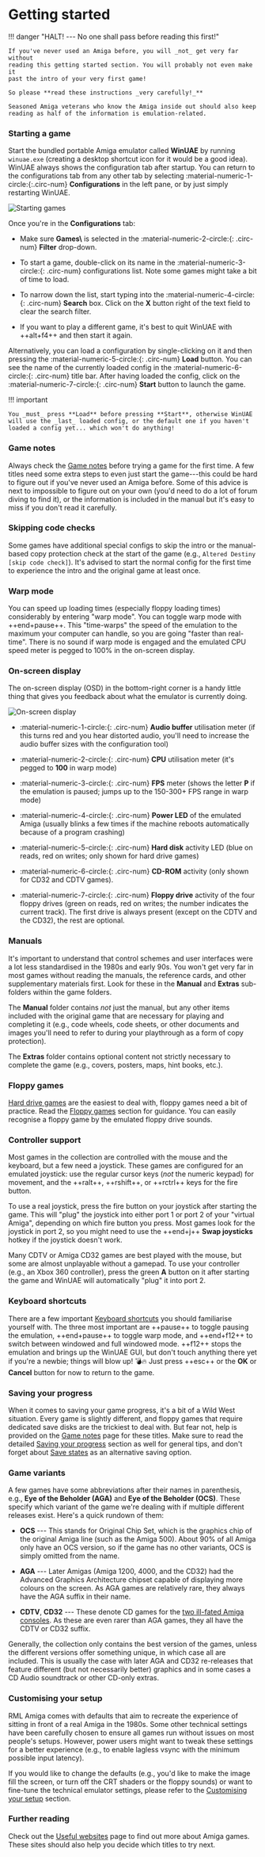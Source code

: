 # Getting started

!!! danger "HALT! --- No one shall pass before reading this first!"

    If you've never used an Amiga before, you will _not_ get very far without
    reading this getting started section. You will probably not even make it
    past the intro of your very first game!

    So please **read these instructions _very carefully!_**

    Seasoned Amiga veterans who know the Amiga inside out should also keep
    reading as half of the information is emulation-related.


### Starting a game

Start the bundled portable Amiga emulator called **WinUAE** by running
`winuae.exe` (creating a desktop shortcut icon for it would be a good idea).
WinUAE always shows the configuration tab after startup. You can return to the
configurations tab from any other tab by selecting
:material-numeric-1-circle:{:.circ-num} **Configurations** in the left pane,
or by just simply restarting WinUAE.

![Starting games](images/starting-games.png)

Once you're in the **Configurations** tab:

  - Make sure **Games\\** is selected in the :material-numeric-2-circle:{: .circ-num}
    **Filter** drop-down. 

  - To start a game, double-click on its name in the
    :material-numeric-3-circle:{: .circ-num} configurations list. Note some
    games might take a bit of time to load.

  - To narrow down the list, start typing into the
    :material-numeric-4-circle:{: .circ-num} **Search** box. Click on the **X**
    button right of the text field to clear the search filter.

  - If you want to play a different game, it's best to quit WinUAE with
    ++alt+f4++ and then start it again.

Alternatively, you can load a configuration by single-clicking on it and then
pressing the :material-numeric-5-circle:{: .circ-num} **Load** button. You can
see the name of the currently loaded config in the
:material-numeric-6-circle:{: .circ-num} title bar. After having loaded the
config, click on the :material-numeric-7-circle:{: .circ-num} **Start** button
to launch the game.

!!! important 

    You _must_ press **Load** before pressing **Start**, otherwise WinUAE
    will use the _last_ loaded config, or the default one if you haven't
    loaded a config yet... which won't do anything!


### Game notes

Always check the [Game notes](../game-notes/index.md) before trying a game for the
first time. A few titles need some extra steps to even just start the
game---this could be hard to figure out if you've never used an Amiga before.
Some of this advice is next to impossible to figure out on your own (you'd
need to do a lot of forum diving to find it), or the information is included
in the manual but it's easy to miss if you don't read it carefully.


### Skipping code checks

Some games have additional special configs to skip the intro or the
manual-based copy protection check at the start of the game (e.g., `Altered
Destiny [skip code check]`). It's advised to start the normal config for the
first time to experience the intro and the original game at least once.


### Warp mode 

You can speed up loading times (especially floppy loading times) considerably
by entering "warp mode". You can toggle warp mode with ++end+pause++. This
"time-warps" the speed of the emulation to the maximum your computer can
handle, so you are going "faster than real-time". There is no sound if warp
mode is engaged and the emulated CPU speed meter is pegged to 100% in the
on-screen display.


### On-screen display

The on-screen display (OSD) in the bottom-right corner is a handy little thing
that gives you feedback about what the emulator is currently doing.

  ![On-screen display](images/osd.png)

  - :material-numeric-1-circle:{: .circ-num} **Audio buffer** utilisation
    meter (if this turns red and you hear distorted audio, you'll need to
    increase the audio buffer sizes with the configuration tool)

  - :material-numeric-2-circle:{: .circ-num} **CPU** utilisation meter (it's
    pegged to **100** in warp mode)

  - :material-numeric-3-circle:{: .circ-num} **FPS** meter (shows the letter
    **P** if the emulation is paused; jumps up to the 150-300+ FPS range in
    warp mode)

  - :material-numeric-4-circle:{: .circ-num} **Power LED** of the emulated
    Amiga (usually blinks a few times if the machine reboots automatically
    because of a program crashing)

  - :material-numeric-5-circle:{: .circ-num} **Hard disk** activity LED
    (blue on reads, red on writes; only shown for hard drive games)

  - :material-numeric-6-circle:{: .circ-num} **CD-ROM** activity (only shown
    for CD32 and CDTV games).

  - :material-numeric-7-circle:{: .circ-num} **Floppy drive** activity of
    the four floppy drives (green on reads, red on writes; the number
    indicates the current track). The first drive is always present (except on
    the CDTV and the CD32), the rest are optional.


### Manuals

It's important to understand that control schemes and user interfaces were a
lot less standardised in the 1980s and early 90s. You won't get very far in
most games without reading the manuals, the reference cards, and other
supplementary materials first. Look for these in the **Manual** and **Extras**
sub-folders within the game folders.

The **Manual** folder contains *not* just the manual, but any other items
included with the original game that are necessary for playing and completing
it (e.g., code wheels, code sheets, or other documents and images you'll need
to refer to during your playthrough as a form of copy protection).

The **Extras** folder contains optional content not strictly necessary to
complete the game (e.g., covers, posters, maps, hint books, etc.).


### Floppy games

[Hard drive games](hard-drive-games.md) are the easiest to deal with, floppy
games need a bit of practice. Read the [Floppy games](floppy-games.md) section
for guidance. You can easily recognise a floppy game by the emulated floppy
drive sounds.


### Controller support

Most games in the collection are controlled with the mouse and the keyboard,
but a few need a joystick. These games are configured for an emulated
joystick: use the regular cursor keys (*not* the numeric keypad) for movement,
and the ++ralt++, ++rshift++, or ++rctrl++ keys for the fire button.

To use a real joystick, press the fire button on your joystick after starting
the game. This will "plug" the joystick into either port 1 or port 2 of your
"virtual Amiga", depending on which fire button you press. Most games look
for the joystick in port 2, so you might need to use the ++end+j++ **Swap
joysticks** hotkey if the joystick doesn't work.

Many CDTV or Amiga CD32 games are best played with the mouse, but some are
almost unplayable without a gamepad. To use your controller (e.g., an Xbox 360
controller), press the green **A** button on it after starting the game and
WinUAE will automatically "plug" it into port 2.


### Keyboard shortcuts

There are a few important [Keyboard
shortcuts](../appendices/keyboard-shortcuts.md) you should familiarise
yourself with. The three most important are ++pause++ to toggle pausing the
emulation, ++end+pause++ to toggle warp mode, and ++end+f12++ to switch
between windowed and full windowed mode. ++f12++ stops the emulation and
brings up the WinUAE GUI, but don't touch anything there yet if you're a
newbie; things will blow up! :bomb::fire: Just press ++esc++ or the **OK** or
**Cancel** button for now to return to the game.


### Saving your progress

When it comes to saving your game progress, it's a bit of a Wild West
situation. Every game is slightly different, and floppy games that require
dedicated save disks are the trickiest to deal with. But fear not, help is
provided on the [Game notes](../game-notes/index.md) page for these titles. Make
sure to read the detailed [Saving your
progress](floppy-games.md/#saving-your-progress) section as well for general
tips, and don't forget about [Save states](save-states.md) as an alternative
saving option.


### Game variants

A few games have some abbreviations after their names in parenthesis, e.g.,
**Eye of the Beholder (AGA)** and **Eye of the Beholder (OCS)**. These specify
which variant of the game we're dealing with if multiple different releases
exist. Here's a quick rundown of them:

- **OCS** --- This stands for Original Chip Set, which is the graphics chip
    of the original Amiga line (such as the Amiga 500). About 90% of all
    Amiga only have an OCS version, so if the game has no other variants, OCS
    is simply omitted from the name.

- **AGA** --- Later Amigas (Amiga 1200, 4000, and the CD32) had the Advanced
    Graphics Architecture chipset capable of displaying more colours on the
    screen. As AGA games are relatively rare, they always have the AGA suffix
    in their name.

- **CDTV**, **CD32** --- These denote CD games for the [two ill-fated Amiga
    consoles](cdtv-and-cd32-games.md). As these are even rarer than AGA games,
    they all have the CDTV or CD32 suffix.

Generally, the collection only contains the best version of the games, unless
the different versions offer something unique, in which case all are included.
This is usually the case with later AGA and CD32 re-releases that feature
different (but not necessarily better) graphics and in some cases a CD Audio
soundtrack or other CD-only extras.


### Customising your setup

RML Amiga comes with defaults that aim to recreate the experience of sitting
in front of a real Amiga in the 1980s. Some other technical settings have been
carefully chosen to ensure all games run without issues on most people's
setups. However, power users might want to tweak these settings for a better
experience (e.g., to enable lagless vsync with the minimum possible input
latency).

If you would like to change the defaults (e.g., you'd like to make the image
fill the screen, or turn off the CRT shaders or the floppy sounds) or want to
fine-tune the technical emulator settings, please refer to the [Customising
your setup](customising-your-setup.md) section.


### Further reading

Check out the [Useful websites](../appendices/useful-websites.md) page to find out more
about Amiga games. These sites should also help you decide which titles to try
next.
